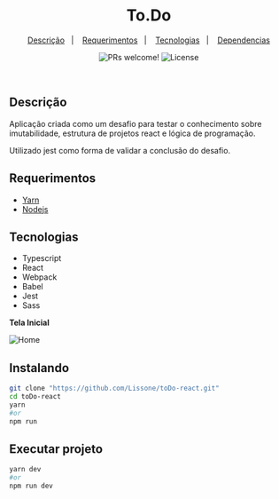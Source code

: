 <h1 align="center">
  To.Do
</h1>

<p align="center">
  <a href="#descrição">Descrição</a>&nbsp;&nbsp;&nbsp;|&nbsp;&nbsp;&nbsp;
  <a href="#requerimentos">Requerimentos</a>&nbsp;&nbsp;&nbsp;|&nbsp;&nbsp;&nbsp;
  <a href="#tecnologias">Tecnologias</a>&nbsp;&nbsp;&nbsp;|&nbsp;&nbsp;&nbsp;
  <a href="#instalando">Dependencias</a>
</p>

<p align="center">
 <img src="https://img.shields.io/static/v1?label=PRs&message=welcome&color=49AA26&labelColor=000000" alt="PRs welcome!" />

  <img alt="License" src="https://img.shields.io/static/v1?label=license&message=MIT&color=49AA26&labelColor=000000">
</p>

<br>

## Descrição
Aplicação criada como um desafio para testar o conhecimento sobre imutabilidade, estrutura de projetos react e lógica de programação.

Utilizado jest como forma de validar a conclusão do desafio.

## Requerimentos

* [Yarn](https://yarnpkg.com/)
* [Nodejs](https://nodejs.org/en/)

## Tecnologias

* Typescript
* React
* Webpack
* Babel
* Jest
* Sass

**Tela Inicial**

![Home](https://i.imgur.com/coQRhul.png)

## Instalando

```bash
git clone "https://github.com/Lissone/toDo-react.git"
cd toDo-react
yarn
#or
npm run
```

## Executar projeto

```bash
yarn dev
#or
npm run dev
```
